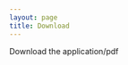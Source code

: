 ```yaml
---
layout: page
title: Download
---
```



<p> Download the application/pdf <br>

<a href="http://www.ofce.sciences-po.fr/pdf/dtravail/WP2011-10.pdf" download="http://www.ofce.sciences-po.fr/pdf/dtravail/WP2011-10.pdf">